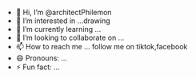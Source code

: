 - 👋 Hi, I’m @architectPhilemon
- 👀 I’m interested in ...drawing
- 🌱 I’m currently learning ...
- 💞️ I’m looking to collaborate on ...
- 📫 How to reach me ... follow me on tiktok,facebook
- 😄 Pronouns: ...
- ⚡ Fun fact: ...

<!---
architectPhilemon/architectPhilemon is a ✨ special ✨ repository because its `README.md` (this file) appears on your GitHub profile.
You can click the Preview link to take a look at your changes.
--->
